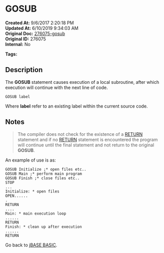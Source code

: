 # GOSUB

**Created At:** 9/6/2017 2:20:18 PM  
**Updated At:** 6/10/2019 9:34:03 AM  
**Original Doc:** [276075-gosub](https://docs.jbase.com/36868-jbase-basic/276075-gosub)  
**Original ID:** 276075  
**Internal:** No  

**Tags:**
<badge text='gosubstackdepth' vertical='middle' />

## Description

The **GOSUB** statement causes execution of a local subroutine, after which execution will continue with the next line of code.

```
GOSUB label
```

Where **label** refer to an existing label within the current source code.

## Notes

> The compiler does not check for the existence of a [RETURN](./../return) statement and if no [RETURN](./../return) statement is encountered the program will continue until the final statement and not return to the original **GOSUB**.

An example of use is as:

```
GOSUB Initialize ;* open files etc..
GOSUB Main ;* perform main program
GOSUB Finish ;* close files etc..
STOP
...
Initialize: * open files
OPEN......
.
RETURN
....
Main: * main execution loop
......
RETURN
Finish: * clean up after execution
......
RETURN
```

Go back to [jBASE BASIC](./../jbase-basic-programmers-reference-guide).
